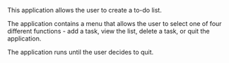 This application allows the user to create a to-do list.

The application contains a menu that allows the user to select one of four different functions - add a task, view the list, delete a task, or quit the application.

The application runs until the user decides to quit.